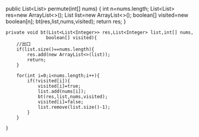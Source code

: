 public List<List<Integer>> permute(int[] nums) {
        int n=nums.length;
        List<List<Integer>> res=new ArrayList<>();
        List<Integer> list=new ArrayList<>();
        boolean[] visited=new boolean[n];
        bt(res,list,nums,visited);
        return res;
    }
    
    private void bt(List<List<Integer>> res,List<Integer> list,int[] nums,
                   boolean[] visited){
        //出口
        if(list.size()==nums.length){
            res.add(new ArrayList<>(list));
            return;
        }
        
        for(int i=0;i<nums.length;i++){
            if(!visited[i]){
                visited[i]=true;
                list.add(nums[i]);
                bt(res,list,nums,visited);
                visited[i]=false;
                list.remove(list.size()-1);
            }
        }
        
    }
